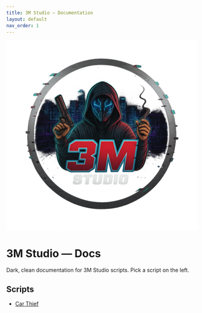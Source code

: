 ```yaml
---
title: 3M Studio — Documentation
layout: default
nav_order: 1
---
```


<div class="hero">
  <img src="/assets/images/3m-banner.png" alt="3M Studio">
  <div>
    <h1>3M Studio — Docs</h1>
    <p>Dark, clean documentation for 3M Studio scripts. Pick a script on the left.</p>
  </div>
</div>

## Scripts
- [Car Thief](car-thief/index.md)
